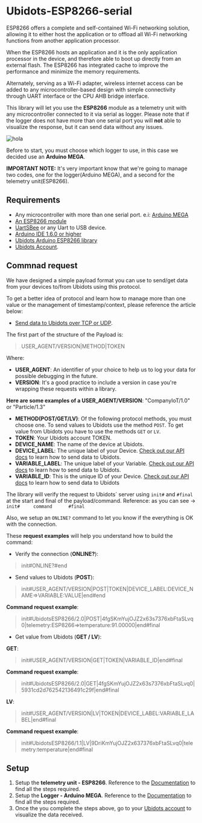 # Ubidots-ESP8266-serial

ESP8266 offers a complete and self-contained Wi-Fi networking solution, allowing it to either host the application or to offload all Wi-Fi networking functions from another application processor.

When the ESP8266 hosts an application and it is the only application processor in the device, and therefore able to boot up directly from an external flash. The ESP8266 has integrated cache to improve the performance and minimize the memory requirements.

Alternately, serving as a Wi-Fi adapter, wireless internet access can be added to any microcontroller-based design with simple connectivity through UART interface or the CPU AHB bridge interface.

This library will let you use the **ESP8266** module as a telemetry unit with any microcontroller connected to it via serial as logger. Please note that if the logger does not have more than one serial port you will __not__ able to visualize the response, but it can send data without any issues.

![hola](https://cdn2.hubspot.net/hubfs/329717/Ubidots_telemetryUnit.png)

Before to start, you must choose which logger to use, in this case we decided use an **Arduino MEGA**.

**IMPORTANT NOTE:** It's very important know that we're going to manage two codes, one for the logger(Arduino MEGA), and a second for the telemetry unit(ESP8266).

## Requirements

* Any microcontroller with more than one serial port. e.i: [Arduino MEGA](https://www.arduino.cc/en/Main/arduinoBoardMega)
* [An ESP8266 module](http://www.aliexpress.com/wholesale?catId=0&initiative_id=AS_20160302130000&SearchText=esp8266)
* [UartSBee](http://wiki.seeed.cc/UartSBee_V4/) or any Uart to USB device.
* [Arduino IDE 1.6.0 or higher](https://www.arduino.cc/en/Main/Software)
* [Ubidots Arduino ESP8266 library](https://github.com/ubidots/ubidots-esp8266-serial/archive/master.zip)
* [Ubidots Account](https://ubidots.com/). 

## Commnad request

We have designed a simple payload format you can use to send/get data from your devices to/from Ubidots using this protocol.

To get a better idea of protocol and learn how to manage more than one value or the management of timestamp/context, please reference the article below:

* [Send data to Ubidots over TCP or UDP](http://help.ubidots.com/developers/send-data-to-ubidots-over-tcp-or-udp).

The first part of the structure of the Payload is:

> USER_AGENT/VERSION|METHOD|TOKEN

Where:

* **USER_AGENT**: An identifier of your choice to help us to log your data for possible debugging in the future. 
* **VERSION**: It's a good practice to include a version in case you're wrapping these requests within a library.

**Here are some examples of a USER_AGENT/VERSION**: "CompanyIoT/1.0" or "Particle/1.3"

* **METHOD(POST/GET/LV)**: Of the following protocol methods, you must choose one. To send values to Ubidots use the method `POST`. To get value from Ubidots you have to use the methods `GET` or `LV`.
* **TOKEN**: Your Ubidots account TOKEN.
* **DEVICE_NAME**: The name of the device at Ubidots.
* **DEVICE_LABEL**: The unique label of your Device. [Check out our API docs](https://ubidots.com/docs/api/index.html#send-values) to learn how to send data to Ubidots.
* **VARIABLE_LABEL**: The unique label of your Variable. [Check out our API docs](https://ubidots.com/docs/api/index.html#send-values) to learn how to send data to Ubidots.
* **VARIABLE_ID**: This is the unique ID of your Device. [Check out our API docs](https://ubidots.com/docs/api/index.html#send-values) to learn how to send data to Ubidots

The library will verify the request to Ubidots´ server using `init#` and `#final` at the start and final of the payload/command. Reference: as you can see -> `init#     command      #final`

Also, we setup an `ONLINE?` command to let you know if the everything is OK with the connection. 

These **request examples** will help you understand how to build the command:

* Verify the connection (**ONLINE?**):

> init#ONLINE?#end

* Send values to Ubidots (**POST**):
> init#USER_AGENT/VERSION|POST|TOKEN|DEVICE_LABEL:DEVICE_NAME=>VARIABLE:VALUE|end#end

**Command request example**:

> init#UbidotsESP8266/2.0|POST|4fgSKmYujOJZ2x63s7376xbFtaSLvq0|telemetry:ESP8266=>temperature:91.00000|end#final

* Get value from Ubidots (**GET / LV**):

**GET**:

> init#USER_AGENT/VERSION|GET|TOKEN|VARIABLE_ID|end#final

**Command request example**:

> init#UbidotsESP8266/2.0|GET|4fgSKmYujOJZ2x63s7376xbFtaSLvq0|5931cd2d762542136491c29f|end#final

**LV**:

> init#USER_AGENT/VERSION|LV|TOKEN|DEVICE_LABEL:VARIABLE_LABEL|end#final

**Command request example**:

> init#UbidotsESP8266/1.1|LV|9DriKmYujOJZ2x637376xbFtaSLvq0|telemetry:temperature|end#final

## Setup

1. Setup the **telemetry unit - ESP8266**. Reference to the [Documentation](https://github.com/ubidots/ubidots-esp8266-serial/tree/master/docs/TelemetryUnit_ESP8266.md) to find all the steps required. 
2. Setup the **Logger - Arduino MEGA**. Reference to the [Documentation](https://github.com/ubidots/ubidots-esp8266-serial/tree/master/docs/Logger.md) to find all the steps required.
3. Once the you complete the steps above, go to your [Ubidots account](https://ubidots.com/) to visualize the data received. 
